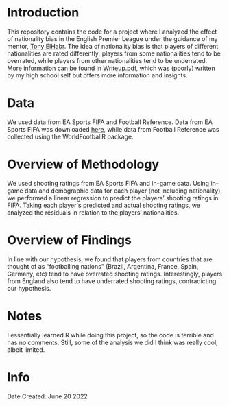 # Introduction

This repository contains the code for a project where I analyzed the effect of nationality bias in the English Premier League under the guidance of my mentor, [Tony ElHabr](https://github.com/tonyelhabr). The idea of nationality bias is that players of different nationalities are rated differently; players from some nationalities tend to be overrated, while players from other nationalities tend to be underrated. More information can be found in [Writeup.pdf](https://github.com/WillLankenau13/nationalityBias/blob/main/Writeup.pdf), which was (poorly) written by my high school self but offers more information and insights. 


# Data

We used data from EA Sports FIFA and Football Reference. Data from EA Sports FIFA was downloaded [here](https://www.kaggle.com/datasets/joebeachcapital/fifa-players), while data from Football Reference was collected using the WorldFootballR package. 


# Overview of Methodology

We used shooting ratings from EA Sports FIFA and in-game data. Using in-game data and demographic data for each player (not including nationality), we performed a linear regression to predict the players’ shooting ratings in FIFA. Taking each player's predicted and actual shooting ratings, we analyzed the residuals in relation to the players’ nationalities. 


# Overview of Findings

In line with our hypothesis, we found that players from countries that are thought of as “footballing nations” (Brazil, Argentina, France, Spain, Germany, etc) tend to have overrated shooting ratings. Interestingly, players from England also tend to have underrated shooting ratings, contradicting our hypothesis. 


# Notes

I essentially learned R while doing this project, so the code is terrible and has no comments. Still, some of the analysis we did I think was really cool, albeit limited. 


# Info

Date Created: June 20 2022

